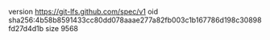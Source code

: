 version https://git-lfs.github.com/spec/v1
oid sha256:4b58b8591433cc80dd078aaae277a82fb003c1b167786d198c30898fd27d4d1b
size 9568
